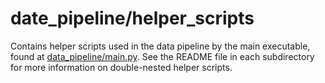 # date_pipeline/helper_scripts

Contains helper scripts used in the data pipeline by the main executable, found
at [data_pipeline/main.py](../main.py). See the README file in each
subdirectory for more information on double-nested helper scripts.
